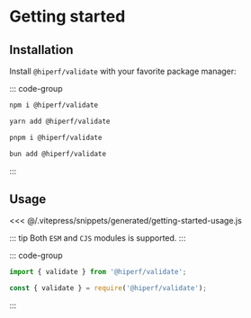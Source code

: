 # Getting started

## Installation

Install ``@hiperf/validate`` with your favorite package manager:

::: code-group

```sh [npm]
npm i @hiperf/validate
```

```sh [yarn]
yarn add @hiperf/validate
```

```sh [pnpm]
pnpm i @hiperf/validate
```

```sh [bun]
bun add @hiperf/validate
```

:::

## Usage

<<< @/.vitepress/snippets/generated/getting-started-usage.js


::: tip
Both ``ESM`` and ``CJS`` modules is supported. 
:::

::: code-group

```js [ESM]
import { validate } from '@hiperf/validate';
```

```js [CJS]
const { validate } = require('@hiperf/validate');
```
:::